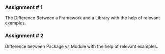 ### Assignment # 1

The Difference Between a Framework and a Library with the help of relevant examples.

### Assignment # 2

Difference between Package vs Module with the help of relevant examples.

